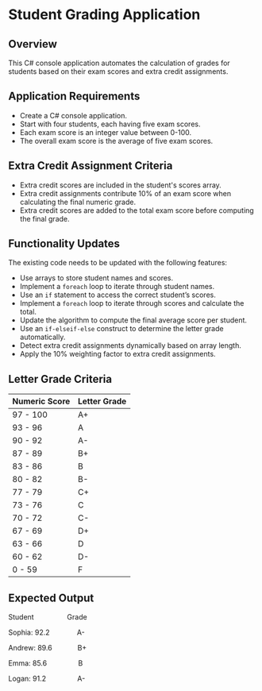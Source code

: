 # Student Grading Application

## Overview

This C# console application automates the calculation of grades for students based on their exam scores and extra credit assignments.

## Application Requirements

- Create a C# console application.
- Start with four students, each having five exam scores.
- Each exam score is an integer value between 0-100.
- The overall exam score is the average of five exam scores.

## Extra Credit Assignment Criteria

- Extra credit scores are included in the student's scores array.
- Extra credit assignments contribute 10% of an exam score when calculating the final numeric grade.
- Extra credit scores are added to the total exam score before computing the final grade.

## Functionality Updates

The existing code needs to be updated with the following features:

- Use arrays to store student names and scores.
- Implement a `foreach` loop to iterate through student names.
- Use an `if` statement to access the correct student’s scores.
- Implement a `foreach` loop to iterate through scores and calculate the total.
- Update the algorithm to compute the final average score per student.
- Use an `if-elseif-else` construct to determine the letter grade automatically.
- Detect extra credit assignments dynamically based on array length.
- Apply the 10% weighting factor to extra credit assignments.

## Letter Grade Criteria

| Numeric Score | Letter Grade |
| ------------- | ------------ |
| 97 - 100      | A+           |
| 93 - 96       | A            |
| 90 - 92       | A-           |
| 87 - 89       | B+           |
| 83 - 86       | B            |
| 80 - 82       | B-           |
| 77 - 79       | C+           |
| 73 - 76       | C            |
| 70 - 72       | C-           |
| 67 - 69       | D+           |
| 63 - 66       | D            |
| 60 - 62       | D-           |
| 0 - 59        | F            |

## Expected Output

Student                 Grade

Sophia:        92.2              A-

Andrew:        89.6             B+

Emma:          85.6                B   

Logan:         91.2                A-

